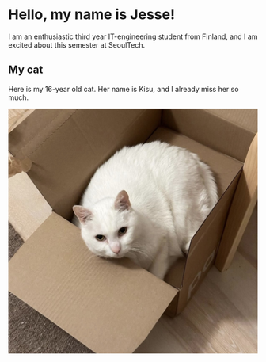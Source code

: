 # Hello, my name is Jesse!

I am an enthusiastic third year IT-engineering student from Finland, and I am excited about this semester at SeoulTech.

## My cat

Here is my 16-year old cat. Her name is Kisu, and I already miss her so much.

![Kisu](KisuOSS.jpg)



